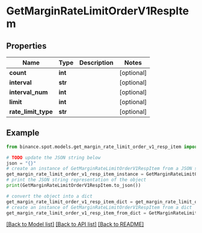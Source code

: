 # GetMarginRateLimitOrderV1RespItem


## Properties

Name | Type | Description | Notes
------------ | ------------- | ------------- | -------------
**count** | **int** |  | [optional] 
**interval** | **str** |  | [optional] 
**interval_num** | **int** |  | [optional] 
**limit** | **int** |  | [optional] 
**rate_limit_type** | **str** |  | [optional] 

## Example

```python
from binance.spot.models.get_margin_rate_limit_order_v1_resp_item import GetMarginRateLimitOrderV1RespItem

# TODO update the JSON string below
json = "{}"
# create an instance of GetMarginRateLimitOrderV1RespItem from a JSON string
get_margin_rate_limit_order_v1_resp_item_instance = GetMarginRateLimitOrderV1RespItem.from_json(json)
# print the JSON string representation of the object
print(GetMarginRateLimitOrderV1RespItem.to_json())

# convert the object into a dict
get_margin_rate_limit_order_v1_resp_item_dict = get_margin_rate_limit_order_v1_resp_item_instance.to_dict()
# create an instance of GetMarginRateLimitOrderV1RespItem from a dict
get_margin_rate_limit_order_v1_resp_item_from_dict = GetMarginRateLimitOrderV1RespItem.from_dict(get_margin_rate_limit_order_v1_resp_item_dict)
```
[[Back to Model list]](../README.md#documentation-for-models) [[Back to API list]](../README.md#documentation-for-api-endpoints) [[Back to README]](../README.md)


